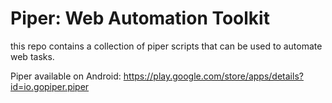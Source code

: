 # Piper: Web Automation Toolkit

this repo contains a collection of piper scripts that can be used to automate web tasks.

Piper available on Android: https://play.google.com/store/apps/details?id=io.gopiper.piper
